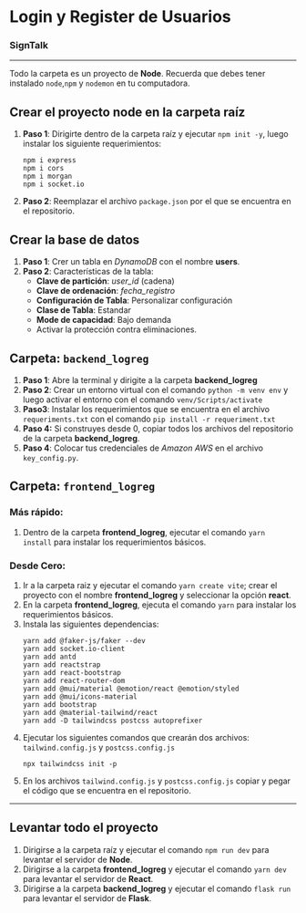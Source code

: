 # Login y Register de Usuarios
### SignTalk

---
Todo la carpeta es un proyecto de **Node**. Recuerda que debes tener instalado `node`,`npm` y `nodemon` en tu computadora.

## Crear el proyecto node en la carpeta raíz
1. **Paso 1**: Dirigirte dentro de la carpeta raíz y ejecutar `npm init -y`, luego instalar los siguiente requerimientos:
    ```
    npm i express
    npm i cors
    npm i morgan
    npm i socket.io 
    ```
2. **Paso 2**: Reemplazar el archivo `package.json` por el que se encuentra en el repositorio.


## Crear la base de datos
1. **Paso 1**: Crer un tabla en *DynamoDB* con el nombre **users**.
2. **Paso 2**: Características de la tabla:
    - **Clave de partición**: *user_id* (cadena)
    - **Clave de ordenación**: *fecha_registro*
    - **Configuración de Tabla**: Personalizar configuración
    - **Clase de Tabla**: Estandar
    - **Mode de capacidad**: Bajo demanda
    - Activar la protección contra eliminaciones.

## Carpeta: `backend_logreg`
1. **Paso 1**: Abre la terminal y dirigite a la carpeta **backend_logreg**
2. **Paso 2**: Crear un entorno virtual con el comando `python -m venv env` y luego activar el entorno con el comando `venv/Scripts/activate`
3. **Paso3**: Instalar los requerimientos que se encuentra en el archivo `requeriments.txt` con el comando ```pip install -r requeriment.txt```
5. **Paso 4:** Si construyes desde 0, copiar todos los archivos del repositorio de la carpeta **backend_logreg**. 
4. **Paso 4**: Colocar tus credenciales de *Amazon AWS* en el archivo `key_config.py`.





## Carpeta: `frontend_logreg`
### Más rápido:
1. Dentro de la carpeta **frontend_logreg**, ejecutar el comando `yarn install` para instalar los requerimientos básicos.


### Desde Cero:
1. Ir a la carpeta raiz y ejecutar el comando `yarn create vite`; crear el proyecto con el nombre **frontend_logreg** y seleccionar la opción **react**.
2. En la carpeta **frontend_logreg**, ejecuta el comando `yarn` para instalar los requerimientos básicos.
3. Instala las siguientes dependencias:
    ```
   yarn add @faker-js/faker --dev
   yarn add socket.io-client
   yarn add antd
   yarn add reactstrap
   yarn add react-bootstrap
   yarn add react-router-dom
   yarn add @mui/material @emotion/react @emotion/styled
   yarn add @mui/icons-material
   yarn add bootstrap
   yarn add @material-tailwind/react
    yarn add -D tailwindcss postcss autoprefixer
   ```
4. Ejecutar los siguientes comandos que crearán dos archivos: `tailwind.config.js` y `postcss.config.js`
    ```
    npx tailwindcss init -p
    ```
5. En los archivos `tailwind.config.js` y `postcss.config.js` copiar y pegar el código que se encuentra en el repositorio.

---------------------------------------------------------------

## Levantar todo el proyecto
1. Dirigirse a la carpeta raíz y ejecutar el comando `npm run dev` para levantar el servidor de **Node**.
2. Dirigirse a la carpeta **frontend_logreg** y ejecutar el comando `yarn dev` para levantar el servidor de **React**.
3. Dirigirse a la carpeta **backend_logreg** y ejecutar el comando `flask run` para levantar el servidor de **Flask**.
